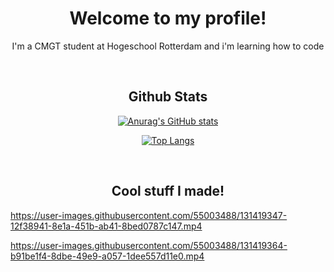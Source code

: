 <h1 align="center">Welcome to my profile!</h1>
<p align="center">I'm a CMGT student at Hogeschool Rotterdam and i'm learning how to code</p>
<br>
<h2 align="center">Github Stats</h2>
<div align="center">


[![Anurag's GitHub stats](https://github-readme-stats.vercel.app/api?username=MarcvdMade&show_icons=true&theme=midnight-purple)](https://github.com/MarcvdMade)
  
[![Top Langs](https://github-readme-stats.vercel.app/api/top-langs/?username=MarcvdMade&layout=compact&theme=midnight-purple)](https://github.com/MarcvdMade)



</div>
<br>
<h2 align="center">Cool stuff I made!</h2>
<div>


https://user-images.githubusercontent.com/55003488/131419347-12f38941-8e1a-451b-ab41-8bed0787c147.mp4



https://user-images.githubusercontent.com/55003488/131419364-b91be1f4-8dbe-49e9-a057-1dee557d11e0.mp4


</div>

